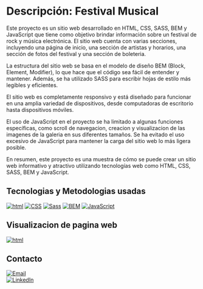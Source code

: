 # Descripción: Festival Musical
Este proyecto es un sitio web desarrollado en HTML, CSS, SASS, BEM y JavaScript que tiene como objetivo brindar información sobre un festival de rock y música electrónica. El sitio web cuenta con varias secciones, incluyendo una página de inicio, una sección de artistas y horarios, una sección de fotos del festival y una sección de boleteria.

La estructura del sitio web se basa en el modelo de diseño BEM (Block, Element, Modifier), lo que hace que el código sea fácil de entender y mantener. Además, se ha utilizado SASS para escribir hojas de estilo más legibles y eficientes.

El sitio web es completamente responsivo y está diseñado para funcionar en una amplia variedad de dispositivos, desde computadoras de escritorio hasta dispositivos móviles.

El uso de JavaScript en el proyecto se ha limitado a algunas funciones específicas, como scroll de navegacion, creacion y visualizacion de las imagenes de la galeria en sus diferentes tamaños. Se ha evitado el uso excesivo de JavaScript para mantener la carga del sitio web lo más ligera posible.

En resumen, este proyecto es una muestra de cómo se puede crear un sitio web informativo y atractivo utilizando tecnologías web como HTML, CSS, SASS, BEM y JavaScript.
## Tecnologias y Metodologias usadas
[![html](https://img.shields.io/badge/html-E34F26?style=for-the-badge&logo=html5&logoColor=white&labelColor=101010)]()
[![CSS](https://img.shields.io/badge/CSS-1572B6?style=for-the-badge&logo=CSS3&logoColor=white&labelColor=101010)]()
[![Sass](https://img.shields.io/badge/Sass-CC6699?style=for-the-badge&logo=Sass&logoColor=white&labelColor=101010)]()
[![BEM](https://img.shields.io/badge/BEM-000000?style=for-the-badge&logo=BEM&logoColor=white&labelColor=101010)]()
[![JavaScript](https://img.shields.io/badge/JavaScript-F7DF1E?style=for-the-badge&logo=JavaScript&logoColor=white&labelColor=101010)]()


## Visualizacion de pagina web
[![html](https://cdn.icon-icons.com/icons2/561/PNG/96/website-design-symbol-1_icon-icons.com_53804.png)](https://alejandrodsfd.github.io/FestivalMusica/)
</br>
## Contacto
[![Email](https://img.shields.io/badge/alejandrodsfd@gmail.com-email_personal-EA4335?style=for-the-badge&logo=gmail&logoColor=white&labelColor=101010)](mailto:alejandrodsdf@gmail.com)
</br>
[![LinkedIn](https://img.shields.io/badge/alejandrodsfd-LinkedIn-0A66C2?style=for-the-badge&logo=LinkedIn&logoColor=white&labelColor=101010)](https://www.linkedin.com/in/alejandrodsfd)
